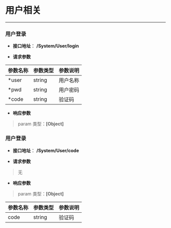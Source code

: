 # 用户相关

----------------
### 用户登录

+ __接口地址__： __/System/User/login__

+ __请求参数__

|  参数名称  | 参数类型 | 参数说明 |
| --------- | -------- | ------- |
| *user | string | 用户名称 |
| *pwd | string | 用户密码 |
| *code | string | 验证码  |

+ __响应参数__

>   param 类型：__[Object]__

### 用户登录

+ __接口地址__： __/System/User/code__

+ __请求参数__

> 无

+ __响应参数__

>   param 类型：__[Object]__

|  参数名称  | 参数类型 | 参数说明 |
| --------- | -------- | ------- |
| code | string | 验证码 |
